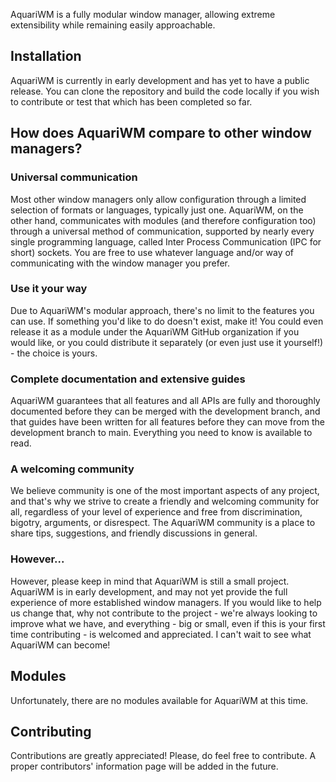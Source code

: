 <!-- This Source Code Form is subject to the terms of the Mozilla Public
   - License, v. 2.0. If a copy of the MPL was not distributed with this
   - file, You can obtain one at https://mozilla.org/MPL/2.0/. -->

AquariWM is a fully modular window manager, allowing extreme extensibility while remaining easily
approachable.

## Installation
AquariWM is currently in early development and has yet to have a public release.  You can clone the
repository and build the code locally if you wish to contribute or test that which has been
completed so far.


## How does AquariWM compare to other window managers?

### Universal communication
Most other window managers only allow configuration through a limited selection of formats or
languages, typically just one.  AquariWM, on the other hand, communicates with modules (and
therefore configuration too) through a universal method of communication, supported by nearly every
single programming language, called Inter Process Communication (IPC for short) sockets.  You are
free to use whatever language and/or way of communicating with the window manager you prefer.

### Use it your way
Due to AquariWM's modular approach, there's no limit to the features you can use.  If something
you'd like to do doesn't exist, make it!  You could even release it as a module under the AquariWM
GitHub organization if you would like, or you could distribute it separately (or even just use it
yourself!) - the choice is yours.

### Complete documentation and extensive guides
AquariWM guarantees that all features and all APIs are fully and thoroughly documented before they
can be merged with the development branch, and that guides have been written for all features
before they can move from the development branch to main.  Everything you need to know is available
to read.

### A welcoming community
We believe community is one of the most important aspects of any project, and that's why we strive
to create a friendly and welcoming community for all, regardless of your level of experience and
free from discrimination, bigotry, arguments, or disrespect.  The AquariWM community is a place to
share tips, suggestions, and friendly discussions in general.

### However...
However, please keep in mind that AquariWM is still a small project.  AquariWM is in early
development, and may not yet provide the full experience of more established window managers.  If
you would like to help us change that, why not contribute to the project - we're always looking to
improve what we have, and everything - big or small, even if this is your first time contributing -
is welcomed and appreciated.  I can't wait to see what AquariWM can become!

## Modules
Unfortunately, there are no modules available for AquariWM at this time.

## Contributing
Contributions are greatly appreciated!  Please, do feel free to contribute.  A proper contributors'
information page will be added in the future.
